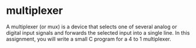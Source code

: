 # multiplexer
A multiplexer (or mux) is a device that selects one of several analog or digital input signals and forwards the selected input into a single line. In this assignment, you will write a small C program for a 4 to 1 multiplexer.
